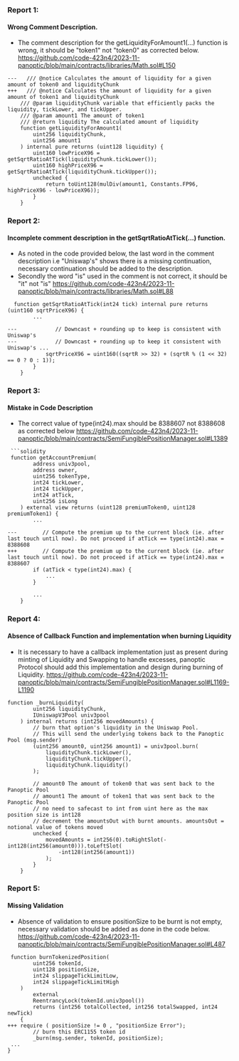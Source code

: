 ### Report 1:
#### Wrong Comment Description.
- The comment description for the getLiquidityForAmount1(...) function is wrong, it should be "token1" not "token0" as corrected below.
https://github.com/code-423n4/2023-11-panoptic/blob/main/contracts/libraries/Math.sol#L150
```solidity
---   /// @notice Calculates the amount of liquidity for a given amount of token0 and liquidityChunk
+++   /// @notice Calculates the amount of liquidity for a given amount of token1 and liquidityChunk
    /// @param liquidityChunk variable that efficiently packs the liquidity, tickLower, and tickUpper.
    /// @param amount1 The amount of token1
    /// @return liquidity The calculated amount of liquidity
    function getLiquidityForAmount1(
        uint256 liquidityChunk,
        uint256 amount1
    ) internal pure returns (uint128 liquidity) {
        uint160 lowPriceX96 = getSqrtRatioAtTick(liquidityChunk.tickLower());
        uint160 highPriceX96 = getSqrtRatioAtTick(liquidityChunk.tickUpper());
        unchecked {
            return toUint128(mulDiv(amount1, Constants.FP96, highPriceX96 - lowPriceX96));
        }
    }
```
###  Report 2:
#### Incomplete comment description in the getSqrtRatioAtTick(...) function.
- As noted in the code provided below, the last word in the comment description i.e "Uniswap's" shows there is a missing continuation, necessary continuation should be added to the description.
- Secondly the word "is" used in the comment is not correct, it should be "it" not "is"
https://github.com/code-423n4/2023-11-panoptic/blob/main/contracts/libraries/Math.sol#L88
```solidity
  function getSqrtRatioAtTick(int24 tick) internal pure returns (uint160 sqrtPriceX96) {
        ...

---            // Downcast + rounding up to keep is consistent with Uniswap's
---            // Downcast + rounding up to keep it consistent with Uniswap's ...
            sqrtPriceX96 = uint160((sqrtR >> 32) + (sqrtR % (1 << 32) == 0 ? 0 : 1));
        }
    }
```
###  Report 3:
#### Mistake in Code Description
- The correct value of type(int24).max should be 8388607 not 8388608 as corrected below
https://github.com/code-423n4/2023-11-panoptic/blob/main/contracts/SemiFungiblePositionManager.sol#L1389
```solidity
 ```solidity
 function getAccountPremium(
        address univ3pool,
        address owner,
        uint256 tokenType,
        int24 tickLower,
        int24 tickUpper,
        int24 atTick,
        uint256 isLong
    ) external view returns (uint128 premiumToken0, uint128 premiumToken1) {
        ...

---        // Compute the premium up to the current block (ie. after last touch until now). Do not proceed if atTick == type(int24).max = 8388608
+++        // Compute the premium up to the current block (ie. after last touch until now). Do not proceed if atTick == type(int24).max = 8388607
        if (atTick < type(int24).max) {
            ...
        }

        ...
    }
```
###  Report 4:
#### Absence of Callback Function and implementation when burning Liquidity
- It is necessary to have a callback implementation just as present during minting of Liquidity and Swapping to handle excesses, panoptic Protocol should add this implementation and design during burning of Liquidity.
https://github.com/code-423n4/2023-11-panoptic/blob/main/contracts/SemiFungiblePositionManager.sol#L1169-L1190
```solidity
function _burnLiquidity(
        uint256 liquidityChunk,
        IUniswapV3Pool univ3pool
    ) internal returns (int256 movedAmounts) {
        // burn that option's liquidity in the Uniswap Pool.
        // This will send the underlying tokens back to the Panoptic Pool (msg.sender)
        (uint256 amount0, uint256 amount1) = univ3pool.burn(
            liquidityChunk.tickLower(),
            liquidityChunk.tickUpper(),
            liquidityChunk.liquidity()
        );

        // amount0 The amount of token0 that was sent back to the Panoptic Pool
        // amount1 The amount of token1 that was sent back to the Panoptic Pool
        // no need to safecast to int from uint here as the max position size is int128
        // decrement the amountsOut with burnt amounts. amountsOut = notional value of tokens moved
        unchecked {
            movedAmounts = int256(0).toRightSlot(-int128(int256(amount0))).toLeftSlot(
                -int128(int256(amount1))
            );
        }
    }
```
###  Report 5:
#### Missing Validation
- Absence of validation to ensure positionSize to be burnt is not empty, necessary validation should be added as done in the code below.
https://github.com/code-423n4/2023-11-panoptic/blob/main/contracts/SemiFungiblePositionManager.sol#L487
```solidity
 function burnTokenizedPosition(
        uint256 tokenId,
        uint128 positionSize,
        int24 slippageTickLimitLow,
        int24 slippageTickLimitHigh
    )
        external
        ReentrancyLock(tokenId.univ3pool())
        returns (int256 totalCollected, int256 totalSwapped, int24 newTick)
    {
+++ require ( positionSize != 0 , "positionSize Error");
        // burn this ERC1155 token id
        _burn(msg.sender, tokenId, positionSize);
 ...
}
```